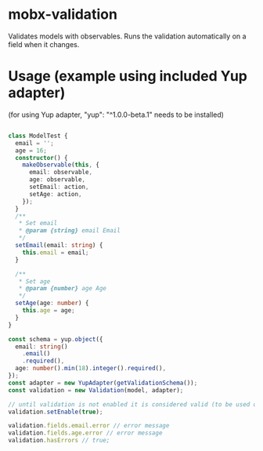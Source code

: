 # mobx-validation

Validates models with observables. Runs the validation automatically on a field when it changes.

# Usage (example using included Yup adapter)
(for using Yup adapter, "yup": "^1.0.0-beta.1" needs to be installed)

```typescript

class ModelTest {
  email = '';
  age = 16;
  constructor() {
    makeObservable(this, {
      email: observable,
      age: observable,
      setEmail: action,
      setAge: action,
    });
  }
  /**
   * Set email
   * @param {string} email Email
   */
  setEmail(email: string) {
    this.email = email;
  }

  /**
   * Set age
   * @param {number} age Age
   */
  setAge(age: number) {
    this.age = age;
  }
}

const schema = yup.object({
  email: string()
    .email()
    .required(),
  age: number().min(18).integer().required(),
});
const adapter = new YupAdapter(getValidationSchema());
const validation = new Validation(model, adapter);

// until validation is not enabled it is considered valid (to be used on submit)
validation.setEnable(true);

validation.fields.email.error // error message
validation.fields.age.error // error message
validation.hasErrors // true;
```